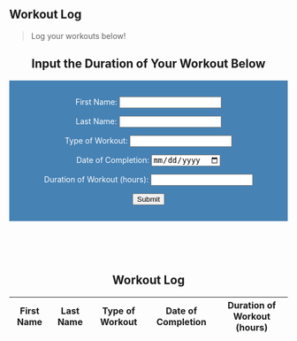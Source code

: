 ## Workout Log
> Log your workouts below!


<body>


<h2 style="text-align:center">Input the Duration of Your Workout Below</h2>
<style>
    form {
            display: block;
            margin-left: auto;
            margin-right: auto;
            background-color: #4682B4;
            border: white;
            color: white;
            padding: 15px 32px;
            text-align: center;
        }
</style>
<form action="javascript:create_workout()">
    <p><label>
        First Name:
        <input type="text" name="fname" id="fname" required>
    </label></p>
    <p><label>
        Last Name:
        <input type="text" name="lname" id="lname" required>
    </label></p>
    <p><label>
        Type of Workout:
        <input type="text" name="workouttype" id="workouttype" required>
    </label></p>
    <p><label>
        Date of Completion:
        <input type="date" name="date" id="date" required>
    </label></p>
    <p><label>
        Duration of Workout (hours):
        <input type="integer" name="duration" id="duration">
    </label></p>
    <p>
        <button>Submit</button>
    </p>
</form>


</body>




<br>
<br>
<br>




<!--<script src="myscripts.js"></script>-->
<!---form action="/action_page.php"--->


<h2 style="text-align:center">Workout Log</h2>


<table>
  <thead>
  <tr>
    <th>First Name</th>
    <th>Last Name</th>
    <th>Type of Workout</th>
    <th>Date of Completion</th>
    <th>Duration of Workout (hours)</th>
  </tr>
  </thead>
  <tbody id="result">
    <!-- javascript generated data -->
  </tbody>
</table>










<script>
  // prepare HTML result container for new output
  const resultContainer = document.getElementById("result");
  // prepare URL's to allow easy switch from deployment and localhost
  //const url = "http://192.168.182.135:8086/api/workout"
  const url = "https://teambaddieflask.duckdns.org/api/workout"
  const create_fetch = url + '/create';
  const read_fetch = url + '/';


  // Load users on page entry
  read_workout();




  // Display User Table, data is fetched from Backend Database
  function read_workout() {
    // prepare fetch options
    const read_options = {
      method: 'GET', // *GET, POST, PUT, DELETE, etc.
      mode: 'cors', // no-cors, *cors, same-origin
      cache: 'default', // *default, no-cache, reload, force-cache, only-if-cached
      credentials: 'omit', // include, *same-origin, omit
      headers: {
        'Content-Type': 'application/json'
      },
    };


    // fetch the data from API
    fetch(read_fetch, read_options)
      // response is a RESTful "promise" on any successful fetch
      .then(response => {
        // check for response errors
        if (response.status !== 200) {
            const errorMsg = 'Database read error: ' + response.status;
            console.log(errorMsg);
            const tr = document.createElement("tr");
            const td = document.createElement("td");
            td.innerHTML = errorMsg;
            tr.appendChild(td);
            resultContainer.appendChild(tr);
            return;
        }
        // valid response will have json data
        response.json().then(data => {
            console.log(data);
            for (let row in data) {
              console.log(data[row]);
              add_row(data[row]);
            }
        })
    })
    // catch fetch errors (ie ACCESS to server blocked)
    .catch(err => {
      console.error(err);
      const tr = document.createElement("tr");
      const td = document.createElement("td");
      td.innerHTML = err;
      tr.appendChild(td);
      resultContainer.appendChild(tr);
    });
  }


  function create_workout(){
    //Validate Password (must be 6-20 characters in len)
    //verifyPassword("click");
    const body = {
        fname: document.getElementById("fname").value,
        lname: document.getElementById("lname").value,
        workouttype: document.getElementById("workouttype").value,
        date: document.getElementById("date").value,
        duration: document.getElementById("duration").value
    };
    const requestOptions = {
        method: 'POST',
        body: JSON.stringify(body),
        headers: {
            "content-type": "application/json",
            'Authorization': 'Bearer my-token',
        },
    };


    // URL for Create API
    // Fetch API call to the database to create a new user
    fetch(create_fetch, requestOptions)
      .then(response => {
        // trap error response from Web API
        if (response.status !== 200) {
          const errorMsg = 'Database create error: ' + response.status;
          console.log(errorMsg);
          const tr = document.createElement("tr");
          const td = document.createElement("td");
          td.innerHTML = errorMsg;
          tr.appendChild(td);
          resultContainer.appendChild(tr);
          return;
        }
        // response contains valid result
        response.json().then(data => {
            console.log(data);
            //add a table row for the new/created userid
            add_row(data);
        })
    })
  }


  function add_row(data) {
    const tr = document.createElement("tr");
    const fname = document.createElement("td");
    const lname = document.createElement("td");
    const workouttype = document.createElement("td")
    const date = document.createElement("td");
    const duration = document.createElement("td");
 


    // obtain data that is specific to the API
    fname.innerHTML = data.fname;
    lname.innerHTML = data.lname;
    workouttype.innerHTML = data.workouttype;
    date.innerHTML = data.date;
    duration.innerHTML = data.duration;


    // add HTML to container
    tr.appendChild(fname);
    tr.appendChild(lname);
    tr.appendChild(workouttype);
    tr.appendChild(date);
    tr.appendChild(duration);


    resultContainer.appendChild(tr);
  }


</script>


